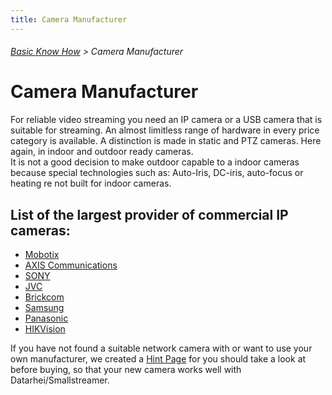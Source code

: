 ```yaml
---
title: Camera Manufacturer
---
```

###### [Basic Know How](../wiki/basic-know-how.html) > Camera Manufacturer

# Camera Manufacturer

For reliable video streaming you need an IP camera or a USB camera that is suitable for streaming. An almost limitless range of hardware in every price category is available. A distinction is made in static and PTZ cameras. Here again, in indoor and outdoor ready cameras.  
It is not a good decision to make outdoor capable to a indoor cameras because special technologies such as: Auto-Iris, DC-iris, auto-focus or heating re not built for indoor cameras.

## List of the largest provider of commercial IP cameras:  

* [Mobotix](../wiki/mobotix.html)  
* [AXIS Communications](../wiki/axis-communications.html)
* [SONY](../wiki/sony.html)
* [JVC](../wiki/jvc.html)
* [Brickcom](../wiki/brickcom.html)  
* [Samsung](../wiki/samsung.html)
* [Panasonic](../wiki/panasonic.html)
* [HIKVision](../wiki/hikvision.html)

If you have not found a suitable network camera with or want to use your own manufacturer, we created a [Hint Page](../wiki/camera-buyers-guide.html) for you should take a look at before buying, so that your new camera works well with Datarhei/Smallstreamer.